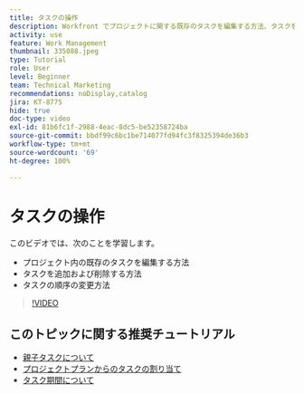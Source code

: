 ```yaml
---
title: タスクの操作
description: Workfront でプロジェクトに関する既存のタスクを編集する方法、タスクを追加および削除する方法、タスクの順序を変更する方法について説明します。
activity: use
feature: Work Management
thumbnail: 335088.jpeg
type: Tutorial
role: User
level: Beginner
team: Technical Marketing
recommendations: noDisplay,catalog
jira: KT-8775
hide: true
doc-type: video
exl-id: 81b6fc1f-2988-4eac-8dc5-be52358724ba
source-git-commit: bbdf99c6bc1be714077fd94fc3f8325394de36b3
workflow-type: tm+mt
source-wordcount: '69'
ht-degree: 100%

---
```


# タスクの操作

このビデオでは、次のことを学習します。

* プロジェクト内の既存のタスクを編集する方法
* タスクを追加および削除する方法
* タスクの順序の変更方法

>[!VIDEO](https://video.tv.adobe.com/v/3448557/?quality=12&learn=on&enablevpops=1&captions=jpn)

## このトピックに関する推奨チュートリアル

* [親子タスクについて](/help/manage-work/tasks/understand-parent-child-tasks.md)
* [プロジェクトプランからのタスクの割り当て](/help/manage-work/tasks/assign-tasks-from-the-project-plan.md)
* [タスク期間について](/help/manage-work/tasks/understand-task-durations.md)
